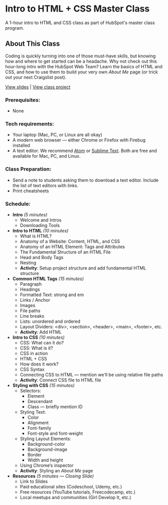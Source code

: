 # Intro to HTML + CSS Master Class

A 1-hour intro to HTML and CSS class as part of HubSpot's master class program. 

## About This Class

Coding is quickly turning into one of those must-have skills, but knowing how and where to get started can be a headache. Why not check out this hour-long intro with the HubSpot Web Team? Learn the basics of HTML and CSS, and how to use them to build your very own _About Me_ page (or trick out your next Craigslist post).

[View slides](http://anything.codes/hubspot-html-css) | [View class project](http://codepen.io/anythingcodes/pen/ZLRxXP?editors=1100#0)

### Prerequisites:

- None

### Tech requirements:

 - Your laptop (Mac, PC, or Linux are all okay)
 - A modern web browser &mdash; either Chrome or Firefox with Firebug installed
 - A text editor. We recommend [Atom](http://atom.io) or [Sublime Text](http://sublimetext.com). Both are free and available for Mac, PC, and Linux.

### Class Preparation:

- Send a note to students asking them to download a text editor. Include the list of text editors with links.
- Print cheatsheets

### Schedule:

- **Intro** *(5 minutes)*
    - Welcome and Intros
    - Downloading Tools
- **Intro to HTML** *(10 minutes)*
    - What is HTML?
    - Anatomy of a Website: Content, HTML, and CSS
    - Anatomy of an HTML Element: Tags and Attributes
    - The Fundamental Structure of an HTML File
    - Head and Body Tags
    - Nesting
    - **Activity**: Setup project structure and add fundamental HTML structure
- **Common HTML Tags** *(15 minutes)*
    - Paragraph
    - Headings
    - Formatted Text: strong and em
    - Links / Anchor
    - Images
    - File paths
    - Line breaks
    - Lists: unordered and ordered
    - Layout Dividers: &lt;div>, &lt;section>, &lt;header>, &lt;main>, &lt;footer>, etc.
    - **Activity**: Add HTML
- **Intro to CSS** *(10 minutes)*
    - CSS: What can it do?
    - CSS: What is it?
    - CSS in action
    - HTML + CSS
    - How does it work?
    - CSS Syntax
    - Connecting CSS to HTML &mdash; mention we'll be using relative file paths
    - **Activity**: Connect CSS file to HTML file
- **Styling with CSS** *(15 minutes)*
    - Selectors:
        - Element
        - Descendant
        - Class &mdash; briefly mention ID
    - Styling Text:
        - Color
        - Alignment
        - Font-family
        - Font-style and font-weight
    - Styling Layout Elements:
        - Background-color
        - Background-image
        - Border
        - Width and height
    - Using Chrome’s inspector
    - **Activity**: Styling an *About Me* page
- **Resources** *(5 minutes &mdash; Closing Slide)*
    - Link to Slides
    - Paid educational sites (Codeschool, Udemy, etc.)
    - Free resources (YouTube tutorials, Freecodecamp, etc.)
    - Local meetups and communities (Girl Develop It, etc.)
